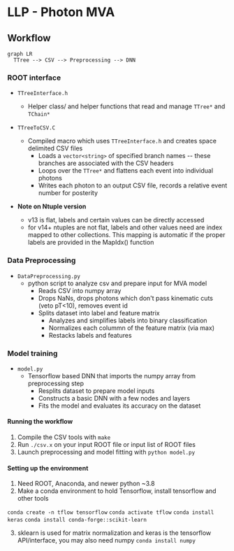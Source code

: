 
# LLP - Photon MVA 

## Workflow
```mermaid
graph LR
  TTree --> CSV --> Preprocessing --> DNN
```

### ROOT interface
- `TTreeInterface.h`  
  - Helper class/ and helper functions that read and manage `TTree*` and `TChain*` 
- `TTreeToCSV.C`
  - Compiled macro which uses `TTreeInterface.h` and creates space delimited CSV files
    - Loads a `vector<string>` of specified branch names -- these branches are associated with the CSV headers
    - Loops over the `TTree*` and flattens each event into individual photons
    - Writes each photon to an output CSV file, records a relative event number for posterity

- **Note on Ntuple version**
	- v13 is flat, labels and certain values can be directly accessed
	- for v14+ ntuples are not flat, labels and other values need are index mapped to other collections. This mapping is automatic if the proper labels are provided in the MapIdx() function

### Data Preprocessing
- `DataPreprocessing.py`
  - python script to analyze csv and prepare input for MVA model
    - Reads CSV into numpy array
    - Drops NaNs, drops photons which don't pass kinematic cuts (veto pT<10), removes event id
    - Splits dataset into label and feature matrix
      - Analyzes and simplifies labels into binary classification
      - Normalizes each colummn of the feature matrix (via max)
      - Restacks labels and features 

### Model training
- `model.py`
  - Tensorflow based DNN that imports the numpy array from preprocessing step
    - Resplits dataset to prepare model inputs
    - Constructs a basic DNN with a few nodes and layers
    - Fits the model and evaluates its accuracy on the dataset

#### Running the workflow
1) Compile the CSV tools with `make`
2) Run `./csv.x` on your input ROOT file or input list of ROOT files
3) Launch preprocessing and model fitting with `python model.py`

#### Setting up the environment
1) Need ROOT, Anaconda, and newer python ~3.8
2) Make a conda environment to hold Tensorflow, install tensorflow and other tools

`conda create -n tflow tensorflow`
`conda activate tflow`
`conda install keras`
`conda install conda-forge::scikit-learn`

3) sklearn is used for matrix normalization and keras is the tensorflow API/interface, you may also need numpy `conda install numpy`




